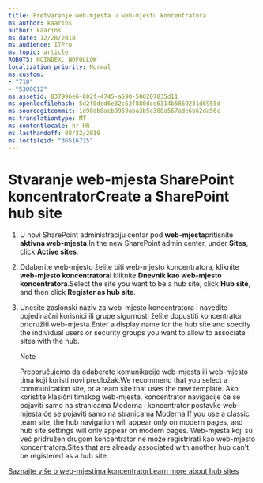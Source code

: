 ```yaml
---
title: Pretvaranje web-mjesta u web-mjestu koncentratora
ms.author: kaarins
author: kaarins
ms.date: 12/28/2018
ms.audience: ITPro
ms.topic: article
ROBOTS: NOINDEX, NOFOLLOW
localization_priority: Normal
ms.custom:
- "710"
- "5300012"
ms.assetid: 837996e6-802f-4745-a590-500207835d11
ms.openlocfilehash: 5d2f0ded6e32c62f880dce6314b5869231d6955d
ms.sourcegitcommit: 1d98db8acb9959aba3b5e308a567ade6b62da56c
ms.translationtype: MT
ms.contentlocale: hr-HR
ms.lasthandoff: 08/22/2019
ms.locfileid: "36516735"
---
```

# <a name="create-a-sharepoint-hub-site"></a><span data-ttu-id="78885-102">Stvaranje web-mjesta SharePoint koncentrator</span><span class="sxs-lookup"><span data-stu-id="78885-102">Create a SharePoint hub site</span></span>

1. <span data-ttu-id="78885-103">U novi SharePoint administraciju centar pod **web-mjesta**pritisnite **aktivna web-mjesta**.</span><span class="sxs-lookup"><span data-stu-id="78885-103">In the new SharePoint admin center, under **Sites**, click **Active sites**.</span></span>

2. <span data-ttu-id="78885-104">Odaberite web-mjesto želite biti web-mjesto koncentratora, kliknite **web-mjesto koncentratora**i kliknite **Dnevnik kao web-mjesto koncentratora**.</span><span class="sxs-lookup"><span data-stu-id="78885-104">Select the site you want to be a hub site, click **Hub site**, and then click **Register as hub site**.</span></span>

3. <span data-ttu-id="78885-105">Unesite zaslonski naziv za web-mjesto koncentratora i navedite pojedinačni korisnici ili grupe sigurnosti želite dopustiti koncentrator pridružiti web-mjesta.</span><span class="sxs-lookup"><span data-stu-id="78885-105">Enter a display name for the hub site and specify the individual users or security groups you want to allow to associate sites with the hub.</span></span>

    > [!NOTE]
    >  <span data-ttu-id="78885-106">Preporučujemo da odaberete komunikacije web-mjesta ili web-mjesto tima koji koristi novi predložak.</span><span class="sxs-lookup"><span data-stu-id="78885-106">We recommend that you select a communication site, or a team site that uses the new template.</span></span> <span data-ttu-id="78885-107">Ako koristite klasični timskog web-mjesta, koncentrator navigacije će se pojaviti samo na stranicama Moderna i koncentrator postavke web-mjesta će se pojaviti samo na stranicama Moderna.</span><span class="sxs-lookup"><span data-stu-id="78885-107">If you use a classic team site, the hub navigation will appear only on modern pages, and hub site settings will only appear on modern pages.</span></span> <span data-ttu-id="78885-108">Web-mjesta koji su već pridružen drugom koncentrator ne može registrirati kao web-mjesto koncentratora.</span><span class="sxs-lookup"><span data-stu-id="78885-108">Sites that are already associated with another hub can't be registered as a hub site.</span></span>
  
[<span data-ttu-id="78885-109">Saznajte više o web-mjestima koncentrator</span><span class="sxs-lookup"><span data-stu-id="78885-109">Learn more about hub sites</span></span>](https://go.microsoft.com/fwlink/?linkid=869149)
  